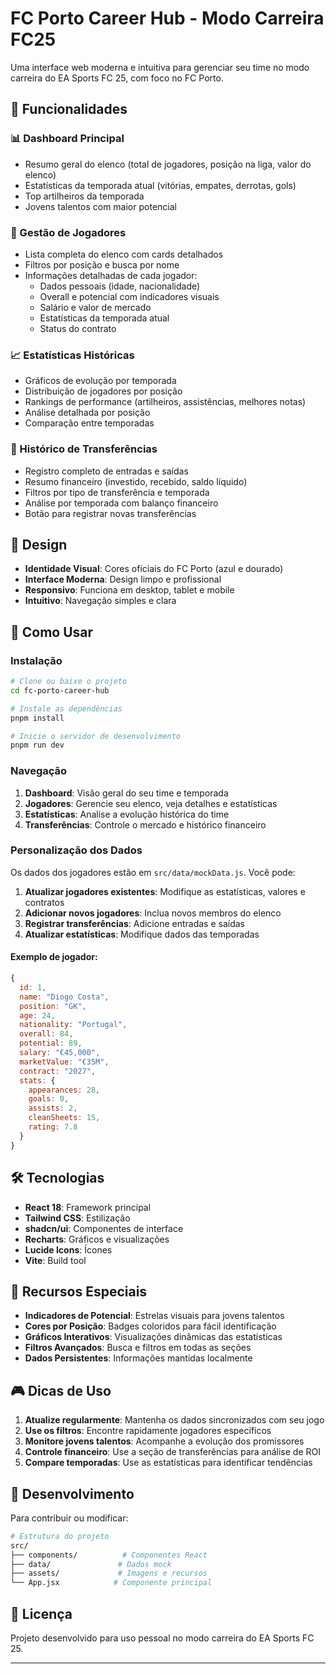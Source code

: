 # FC Porto Career Hub - Modo Carreira FC25

Uma interface web moderna e intuitiva para gerenciar seu time no modo carreira do EA Sports FC 25, com foco no FC Porto.

## 🎯 Funcionalidades

### 📊 Dashboard Principal
- Resumo geral do elenco (total de jogadores, posição na liga, valor do elenco)
- Estatísticas da temporada atual (vitórias, empates, derrotas, gols)
- Top artilheiros da temporada
- Jovens talentos com maior potencial

### 👥 Gestão de Jogadores
- Lista completa do elenco com cards detalhados
- Filtros por posição e busca por nome
- Informações detalhadas de cada jogador:
  - Dados pessoais (idade, nacionalidade)
  - Overall e potencial com indicadores visuais
  - Salário e valor de mercado
  - Estatísticas da temporada atual
  - Status do contrato

### 📈 Estatísticas Históricas
- Gráficos de evolução por temporada
- Distribuição de jogadores por posição
- Rankings de performance (artilheiros, assistências, melhores notas)
- Análise detalhada por posição
- Comparação entre temporadas

### 🔄 Histórico de Transferências
- Registro completo de entradas e saídas
- Resumo financeiro (investido, recebido, saldo líquido)
- Filtros por tipo de transferência e temporada
- Análise por temporada com balanço financeiro
- Botão para registrar novas transferências

## 🎨 Design

- **Identidade Visual**: Cores oficiais do FC Porto (azul e dourado)
- **Interface Moderna**: Design limpo e profissional
- **Responsivo**: Funciona em desktop, tablet e mobile
- **Intuitivo**: Navegação simples e clara

## 🚀 Como Usar

### Instalação
```bash
# Clone ou baixe o projeto
cd fc-porto-career-hub

# Instale as dependências
pnpm install

# Inicie o servidor de desenvolvimento
pnpm run dev
```

### Navegação
1. **Dashboard**: Visão geral do seu time e temporada
2. **Jogadores**: Gerencie seu elenco, veja detalhes e estatísticas
3. **Estatísticas**: Analise a evolução histórica do time
4. **Transferências**: Controle o mercado e histórico financeiro

### Personalização dos Dados

Os dados dos jogadores estão em `src/data/mockData.js`. Você pode:

1. **Atualizar jogadores existentes**: Modifique as estatísticas, valores e contratos
2. **Adicionar novos jogadores**: Inclua novos membros do elenco
3. **Registrar transferências**: Adicione entradas e saídas
4. **Atualizar estatísticas**: Modifique dados das temporadas

#### Exemplo de jogador:
```javascript
{
  id: 1,
  name: "Diogo Costa",
  position: "GK",
  age: 24,
  nationality: "Portugal",
  overall: 84,
  potential: 89,
  salary: "€45,000",
  marketValue: "€35M",
  contract: "2027",
  stats: {
    appearances: 28,
    goals: 0,
    assists: 2,
    cleanSheets: 15,
    rating: 7.8
  }
}
```

## 🛠️ Tecnologias

- **React 18**: Framework principal
- **Tailwind CSS**: Estilização
- **shadcn/ui**: Componentes de interface
- **Recharts**: Gráficos e visualizações
- **Lucide Icons**: Ícones
- **Vite**: Build tool

## 📱 Recursos Especiais

- **Indicadores de Potencial**: Estrelas visuais para jovens talentos
- **Cores por Posição**: Badges coloridos para fácil identificação
- **Gráficos Interativos**: Visualizações dinâmicas das estatísticas
- **Filtros Avançados**: Busca e filtros em todas as seções
- **Dados Persistentes**: Informações mantidas localmente

## 🎮 Dicas de Uso

1. **Atualize regularmente**: Mantenha os dados sincronizados com seu jogo
2. **Use os filtros**: Encontre rapidamente jogadores específicos
3. **Monitore jovens talentos**: Acompanhe a evolução dos promissores
4. **Controle financeiro**: Use a seção de transferências para análise de ROI
5. **Compare temporadas**: Use as estatísticas para identificar tendências

## 🔧 Desenvolvimento

Para contribuir ou modificar:

```bash
# Estrutura do projeto
src/
├── components/          # Componentes React
├── data/               # Dados mock
├── assets/             # Imagens e recursos
└── App.jsx            # Componente principal
```

## 📄 Licença

Projeto desenvolvido para uso pessoal no modo carreira do EA Sports FC 25.

---

